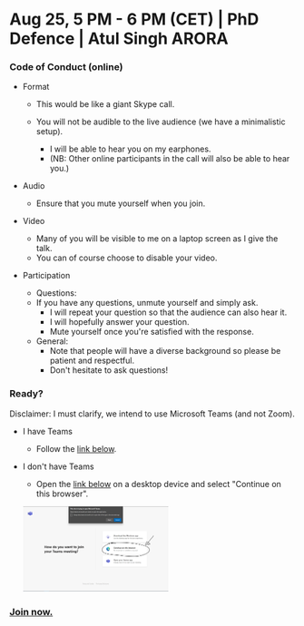  

 

# Aug 25, 5 PM - 6 PM (CET) | PhD Defence | Atul Singh ARORA



### Code of Conduct (online)

- Format

  - This would be like a giant Skype call.
  - You will not be audible to the live audience (we have a minimalistic setup).

    - I will be able to hear you on my earphones.
    - (NB: Other online participants in the call will also be able to hear you.)

- Audio

  - Ensure that you mute yourself when you join.

- Video

  - Many of you will be visible to me on a laptop screen as I give the talk.
  - You can of course choose to disable your video.

- Participation

  - Questions:
  - If you have any questions, unmute yourself and simply ask.
    - I will repeat your question so that the audience can also hear it.
    - I will hopefully answer your question.
    - Mute yourself once you're satisfied with the response.
  - General:
    - Note that people will have a diverse background so please be patient and respectful.
    - Don't hesitate to ask questions!

###  Ready?

 Disclaimer: I must clarify, we intend to use Microsoft Teams (and not Zoom).

- I have Teams

  - Follow the [link below](https://teams.microsoft.com/l/meetup-join/19%3ameeting_ZTU5OTE3YmUtOTAxNy00NmNlLWFhNzItOGQ2MWIzYWEwOTAy%40thread.v2/0?context=%7b%22Tid%22%3a%2230a5145e-75bd-4212-bb02-8ff9c0ea4ae9%22%2c%22Oid%22%3a%22177174ee-6b1b-4516-80cd-4f0a176800ce%22%7d). 

- I don't have Teams

  * Open the [link below](https://teams.microsoft.com/l/meetup-join/19%3ameeting_ZTU5OTE3YmUtOTAxNy00NmNlLWFhNzItOGQ2MWIzYWEwOTAy%40thread.v2/0?context=%7b%22Tid%22%3a%2230a5145e-75bd-4212-bb02-8ff9c0ea4ae9%22%2c%22Oid%22%3a%22177174ee-6b1b-4516-80cd-4f0a176800ce%22%7d) on a desktop device and select "Continue on this browser".

  

  [<img src="img/choice.png" alt="image-20200824121412594" style="zoom: 25%;"/>]("https://teams.microsoft.com/l/meetup-join/19%3ameeting_ZTU5OTE3YmUtOTAxNy00NmNlLWFhNzItOGQ2MWIzYWEwOTAy%40thread.v2/0?context=%7b%22Tid%22%3a%2230a5145e-75bd-4212-bb02-8ff9c0ea4ae9%22%2c%22Oid%22%3a%22177174ee-6b1b-4516-80cd-4f0a176800ce%22%7d" )



### [Join now.](https://teams.microsoft.com/l/meetup-join/19%3ameeting_ZTU5OTE3YmUtOTAxNy00NmNlLWFhNzItOGQ2MWIzYWEwOTAy%40thread.v2/0?context=%7b%22Tid%22%3a%2230a5145e-75bd-4212-bb02-8ff9c0ea4ae9%22%2c%22Oid%22%3a%22177174ee-6b1b-4516-80cd-4f0a176800ce%22%7d)